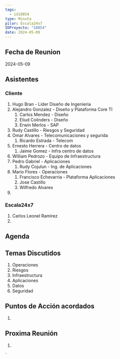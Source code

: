 ```yaml
---
tags:
  - id10854
type: Minuta
pilar: Escala24x7
IDProyecto: "10854"
date: 2024-05-09
---
```


## Fecha de Reunion
2024-05-09

## Asistentes

### Cliente
1. Hugo Bran - Lider Diseño de Ingenieria
2. Alejandro Gonzalez - Diseño y Plataforma Core TI
	1. Carlos Mendez - Diseño 
	2. Eliud Colinders - Diseño
	3. Erwin Merlos - SAP
4. Rudy Castillo - Riesgos y Seguridad
5. Omar Alvares - Telecomunicaciones y segurida
	1. Ricardo Estrada - Telecom
6. Ernesto Herrera - Centro de datos
	1. Jaime Gomez - Infra centro de datos
7. William Pedrozo - Equipo de Infraestructura
8. Pedro Gabriel - Aplicaciones
	1. Rudy Cojulun - Ing. de Aplicaciones
9. Mario Flores - Operaciones
	1. Francisco Echevarria - Plataforma Aplicaciones
	2. Jose Castillo
	3. Wilfredo Alvares
10. 
### Escala24x7
1. Carlos Leonel Ramírez
2. 

## Agenda

## Temas Discutidos
1. Operaciones
2. Riesgos
3. Infraestructura
4. Aplicaciones
5. Datos
6. Seguridad

## Puntos de Acción acordados
1. 

## Proxima Reunión
1.  

`